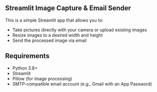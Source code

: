## Streamlit Image Capture & Email Sender

This is a simple Streamlit app that allows you to:

- Take pictures directly with your camera or upload existing images
- Resize images to a desired width and height
- Send the processed image via email

## Requirements

- Python 3.8+
- Streamlit
- Pillow (for image processing)
- SMTP-compatible email account (e.g., Gmail with an App Password)
